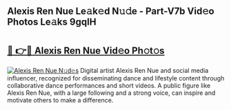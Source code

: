 ## Alexis Ren Nue Le𝚊k𝚎d N𝚞𝚍e - Part-V7b Vid𝚎o Photos Le𝚊ks 9gqIH

# <h2><a href="http://fb3edj.evod.top/?m=Alexis+Ren+Nue">🔗 👉🔴 Alexis Ren Nue Vid𝚎o Ph𝚘t𝚘s</a></h2>

[![Alexis Ren Nue N𝚞d𝚎s](https://i.imgur.com/8V9OHl7.gif)](http://fb3edj.evod.top/?m=Alexis+Ren+Nue)
Digital artist Alexis Ren Nue and social media influencer, recognized for disseminating dance and lifestyle content through collaborative dance performances and short videos. A public figure like Alexis Ren Nue, with a large following and a strong voice, can inspire and motivate others to make a difference. 
